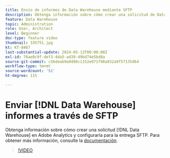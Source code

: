 ```yaml
---
title: Envío de informes de Data Warehouse mediante SFTP
description: Obtenga información sobre cómo crear una solicitud de Data Warehouse en Adobe Analytics y configurarla para la entrega SFTP.
feature: Data Warehouse
topic: Administration
role: User, Architect
level: Beginner
doc-type: feature video
thumbnail: 335751.jpg
kt: KT-8467
last-substantial-update: 2024-05-13T00:00:00Z
exl-id: 76ae8c9f-def3-4da5-ad39-49bd74e5bd8a
source-git-commit: c56deab9a0496c1152e971f98a832a9f57135d64
workflow-type: tm+mt
source-wordcount: '51'
ht-degree: 11%

---
```


# Enviar [!DNL Data Warehouse] informes a través de SFTP

Obtenga información sobre cómo crear una solicitud [!DNL Data Warehouse] en Adobe Analytics y configurarla para la entrega SFTP. Para obtener más información, consulte la [documentación](https://experienceleague.adobe.com/es/docs/analytics/export/ftp-and-sftp/secure-file-transfer-protocol/ftp-sftp-dw).

>[!VIDEO](https://video.tv.adobe.com/v/3418496/?quality=12&learn=on&captions=spa)
